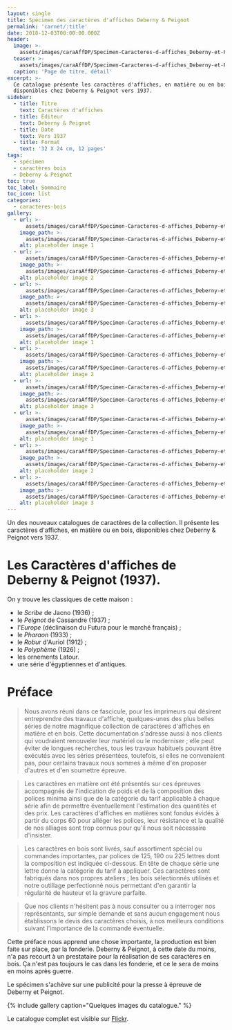 ```yaml
---
layout: single
title: Spécimen des caractères d'affiches Deberny & Peignot
permalink: 'carnet/:title'
date: 2018-12-03T00:00:00.000Z
header:
  image: >-
    assets/images/caraAffDP/Specimen-Caracteres-d-affiches_Deberny-et-Peignot_1937_0001.jpg
  teaser: >-
    assets/images/caraAffDP/Specimen-Caracteres-d-affiches_Deberny-et-Peignot_1937_0001.jpg
  caption: 'Page de titre, détail'
excerpt: >-
  Ce catalogue présente les caractères d'affiches, en matière ou en bois,
  disponibles chez Deberny & Peignot vers 1937.
sidebar:
  - title: Titre
    text: Caractères d'affiches
  - title: Éditeur
    text: Deberny & Peignot
  - title: Date
    text: Vers 1937
  - title: Format
    text: '32 X 24 cm, 12 pages'
tags:
  - spécimen
  - caractères bois
  - Deberny & Peignot
toc: true
toc_label: Sommaire
toc_icon: list
categories:
  - caracteres-bois
gallery:
  - url: >-
      assets/images/caraAffDP/Specimen-Caracteres-d-affiches_Deberny-et-Peignot_1937_0001.jpg
    image_path: >-
      assets/images/caraAffDP/Specimen-Caracteres-d-affiches_Deberny-et-Peignot_1937_0001.jpg
    alt: placeholder image 1
  - url: >-
      assets/images/caraAffDP/Specimen-Caracteres-d-affiches_Deberny-et-Peignot_1937_0007.jpg
    image_path: >-
      assets/images/caraAffDP/Specimen-Caracteres-d-affiches_Deberny-et-Peignot_1937_0007.jpg
    alt: placeholder image 2
  - url: >-
      assets/images/caraAffDP/Specimen-Caracteres-d-affiches_Deberny-et-Peignot_1937_0009.jpg
    image_path: >-
      assets/images/caraAffDP/Specimen-Caracteres-d-affiches_Deberny-et-Peignot_1937_0009.jpg
    alt: placeholder image 3
  - url: >-
      assets/images/caraAffDP/Specimen-Caracteres-d-affiches_Deberny-et-Peignot_1937_0010.jpg
    image_path: >-
      assets/images/caraAffDP/Specimen-Caracteres-d-affiches_Deberny-et-Peignot_1937_0010.jpg
    alt: placeholder image 1
  - url: >-
      assets/images/caraAffDP/Specimen-Caracteres-d-affiches_Deberny-et-Peignot_1937_0011.jpg
    image_path: >-
      assets/images/caraAffDP/Specimen-Caracteres-d-affiches_Deberny-et-Peignot_1937_0011.jpg
    alt: placeholder image 2
  - url: >-
      assets/images/caraAffDP/Specimen-Caracteres-d-affiches_Deberny-et-Peignot_1937_0012.jpg
    image_path: >-
      assets/images/caraAffDP/Specimen-Caracteres-d-affiches_Deberny-et-Peignot_1937_0012.jpg
    alt: placeholder image 3
  - url: >-
      assets/images/caraAffDP/Specimen-Caracteres-d-affiches_Deberny-et-Peignot_1937_0013.jpg
    image_path: >-
      assets/images/caraAffDP/Specimen-Caracteres-d-affiches_Deberny-et-Peignot_1937_0013.jpg
    alt: placeholder image 1
  - url: >-
      assets/images/caraAffDP/Specimen-Caracteres-d-affiches_Deberny-et-Peignot_1937_0014.jpg
    image_path: >-
      assets/images/caraAffDP/Specimen-Caracteres-d-affiches_Deberny-et-Peignot_1937_0014.jpg
    alt: placeholder image 2
  - url: >-
      assets/images/caraAffDP/Specimen-Caracteres-d-affiches_Deberny-et-Peignot_1937_0016.jpg
    image_path: >-
      assets/images/caraAffDP/Specimen-Caracteres-d-affiches_Deberny-et-Peignot_1937_0016.jpg
    alt: placeholder image 3
---
```


Un des nouveaux catalogues de caractères de la collection. Il présente les caractères d'affiches, en matière ou en bois, disponibles chez Deberny & Peignot vers 1937.

# Les Caractères d'affiches de Deberny & Peignot (1937).

On y trouve les classiques de cette maison :

- le _Scribe_ de Jacno (1936) ;
- le _Peignot_ de Cassandre (1937) ;
- l'_Europe_ (déclinaison du Futura pour le marché français) ;
- le _Pharaon_ (1933) ;
- le _Robur_ d'Auriol (1912) ;
- le _Polyphème_ (1926) ;
- les ornements Latour.
- une série d'égyptiennes et d'antiques.

# Préface

> Nous avons réuni dans ce fascicule, pour les imprimeurs qui désirent entreprendre des travaux d'affiche, quelques-unes des plus belles séries de notre magnifique collection de caractères d'affiches en matière et en bois. Cette documentation s'adresse aussi à nos clients qui voudraient renouveler leur matériel ou le moderniser ; elle peut éviter de longues recherches, tous les travaux habituels pouvant être exécutés avec les séries présentées, toutefois, si elles ne convenaient pas, pour certains travaux nous sommes à même d'en proposer d'autres et d'en soumettre épreuve.

> Les caractères en matière ont été présentés sur ces épreuves accompagnés de l'indication de poids et de la composition des polices minima ainsi que de la catégorie du tarif applicable à chaque série afin de permettre éventuellement l'estimation des quantités et des prix. Les caractères d'affiches en matières sont fondus évidés à partir du corps 60 pour alléger les polices, leur résistance et la qualité de nos alliages sont trop connus pour qu'il nous soit nécessaire d'insister.

> Les caractères en bois sont livrés, sauf assortiment spécial ou commandes importantes, par polices de 125, 190 ou 225 lettres dont la composition est indiquée ci-dessous. En tête de chaque série une lettre donne la catégorie du tarif à appliquer. Ces caractères sont fabriqués dans nos propres ateliers ; les bois sélectionnés utilisés et notre outillage perfectionné nous permettant d'en garantir la régularité de hauteur et la gravure parfaite.

> Que nos clients n'hésitent pas à nous consulter ou a interroger nos représentants, sur simple demande et sans aucun engagement nous établissons le devis des caractères choisis, à nos meilleurs conditions suivant l'importance de la commande éventuelle.

Cette préface nous apprend une chose importante, la production est bien faite sur place, par la fonderie. Deberny & Peignot, à cette date du moins, n'a pas recourt à un prestataire pour la réalisation de ses caractères en bois. Ça n'est pas toujours le cas dans les fonderie, et ce le sera de moins en moins après guerre.

Le spécimen s'achève sur une publicité pour la presse à épreuve de Deberny et Peignot.

{% include gallery caption="Quelques images du catalogue." %}

Le catalogue complet est visible sur [Flickr](https://www.flickr.com/photos/46165392@N05/sets/72157674150372317?fbclid=IwAR2XV7IWyQX2pJB3SmzSbNdS2YjIVZayyMOZSeH82wcm7-S7cJkpn5x-RFw).
